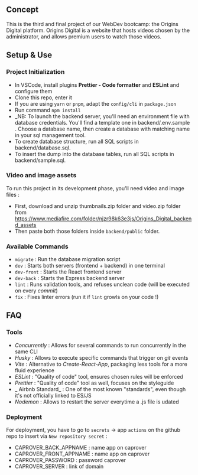 ## Concept

This is the third and final project of our WebDev bootcamp: the Origins Digital platform.
Origins Digital is a website that hosts videos chosen by the administrator, and allows premium users to watch those videos.

## Setup & Use

### Project Initialization

- In VSCode, install plugins **Prettier - Code formatter** and **ESLint** and configure them
- Clone this repo, enter it
- If you are using `yarn` or `pnpm`, adapt the `config/cli` in `package.json`
- Run command `npm install`
- \_NB: To launch the backend server, you'll need an environment file with database credentials. You'll find a template one in backend/.env.sample . Choose a database name, then create a database with matching name in your sql management tool.
- To create database structure, run all SQL scripts in backend/database.sql.
- To insert the dump into the database tables, run all SQL scripts in backend/sample.sql.

### Video and image assets

To run this project in its development phase, you'll need video and image files :

- First, download and unzip thumbnails.zip folder and video.zip folder from https://www.mediafire.com/folder/njzr98k63e3js/Origins_Digital_backend_assets
- Then paste both those folders inside `backend/public` folder.

### Available Commands

- `migrate` : Run the database migration script
- `dev` : Starts both servers (frontend + backend) in one terminal
- `dev-front` : Starts the React frontend server
- `dev-back` : Starts the Express backend server
- `lint` : Runs validation tools, and refuses unclean code (will be executed on every _commit_)
- `fix` : Fixes linter errors (run it if `lint` growls on your code !)

## FAQ

### Tools

- _Concurrently_ : Allows for several commands to run concurrently in the same CLI
- _Husky_ : Allows to execute specific commands that trigger on _git_ events
- _Vite_ : Alternative to _Create-React-App_, packaging less tools for a more fluid experience
- _ESLint_ : "Quality of code" tool, ensures chosen rules will be enforced
- _Prettier_ : "Quality of code" tool as well, focuses on the styleguide
- _ Airbnb Standard_ : One of the most known "standards", even though it's not officially linked to ES/JS
- _Nodemon_ : Allows to restart the server everytime a .js file is udated

### Deployment

For deployment, you have to go to `secrets` → app `actions` on the github repo to insert via `New repository secret` :

- CAPROVER_BACK_APPNAME : name app on caprover
- CAPROVER_FRONT_APPNAME : name app on caprover
- CAPROVER_PASSWORD : password caprover
- CAPROVER_SERVER : link of domain
